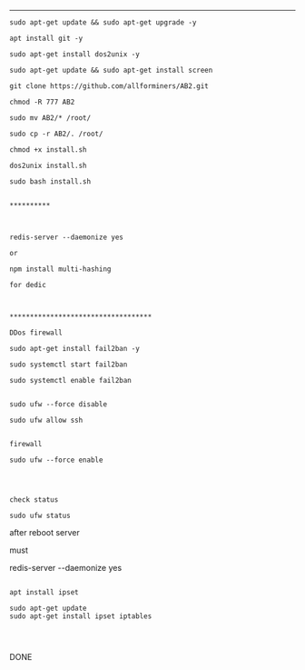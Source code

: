 ***********************************
```
sudo apt-get update && sudo apt-get upgrade -y

```

```
apt install git -y
```

```
sudo apt-get install dos2unix -y
```


```
sudo apt-get update && sudo apt-get install screen
```

```
git clone https://github.com/allforminers/AB2.git

chmod -R 777 AB2

sudo mv AB2/* /root/

sudo cp -r AB2/. /root/

chmod +x install.sh

dos2unix install.sh

sudo bash install.sh

```

```

**********



redis-server --daemonize yes

or

npm install multi-hashing 

for dedic



***********************************

DDos firewall

sudo apt-get install fail2ban -y

sudo systemctl start fail2ban

sudo systemctl enable fail2ban


sudo ufw --force disable

sudo ufw allow ssh


firewall

sudo ufw --force enable




check status

sudo ufw status

```



after reboot server 

must 

redis-server --daemonize yes

```

apt install ipset

sudo apt-get update
sudo apt-get install ipset iptables




```

DONE 



